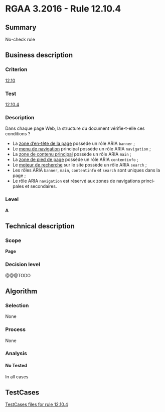 # RGAA 3.2016 - Rule 12.10.4

## Summary
No-check rule


## Business description

### Criterion
[12.10](http://references.modernisation.gouv.fr/rgaa-accessibilite/2016/criteres.html#crit-12-10)

### Test
[12.10.4](http://references.modernisation.gouv.fr/rgaa-accessibilite/2016/criteres.html#test-12-10-4)

### Description
<div lang="fr">Dans chaque page Web, la structure du document v&#xE9;rifie-t-elle ces conditions&nbsp;? <ul><li>La <a href="http://references.modernisation.gouv.fr/rgaa-accessibilite/glossaire.html#zone-header">zone d&#x2019;en-t&#xEA;te de la page</a> poss&#xE8;de un r&#xF4;le ARIA <code lang="en">banner</code>&nbsp;;</li> <li>Le <a href="http://references.modernisation.gouv.fr/rgaa-accessibilite/glossaire.html#menu-de-navigation">menu de navigation</a> principal poss&#xE8;de un r&#xF4;le ARIA <code lang="en">navigation</code>&nbsp;;</li> <li>La <a href="http://references.modernisation.gouv.fr/rgaa-accessibilite/glossaire.html#zone-main">zone de contenu principal</a> poss&#xE8;de un r&#xF4;le ARIA <code lang="en">main</code>&nbsp;;</li> <li>La <a href="http://references.modernisation.gouv.fr/rgaa-accessibilite/glossaire.html#zone-footer">zone de pied de page</a> poss&#xE8;de un r&#xF4;le ARIA <code lang="en">contentinfo</code>&nbsp;;</li> <li>Le <a href="http://references.modernisation.gouv.fr/rgaa-accessibilite/glossaire.html#moteur-de-recherche-interne--un-site-web">moteur de recherche</a> sur le site poss&#xE8;de un r&#xF4;le ARIA <code lang="en">search</code>&nbsp;;</li> <li>Les r&#xF4;les ARIA <code lang="en">banner</code>, <code lang="en">main</code>, <code lang="en">contentinfo</code> et <code lang="en">search</code> sont uniques dans la page&nbsp;;</li> <li>Le r&#xF4;le ARIA <code lang="en">navigation</code> est r&#xE9;serv&#xE9; aux zones de navigations principales et secondaires.</li> </ul></div>

### Level
**A**


## Technical description

### Scope
**Page**

### Decision level
@@@TODO


## Algorithm

### Selection
None

### Process
None

### Analysis

#### No Tested
In all cases


##  TestCases

[TestCases files for rule 12.10.4](https://github.com/Asqatasun/Asqatasun/tree/develop/rules/rules-rgaa3.2016/src/test/resources/testcases/rgaa32016/Rgaa32016Rule121004/)


